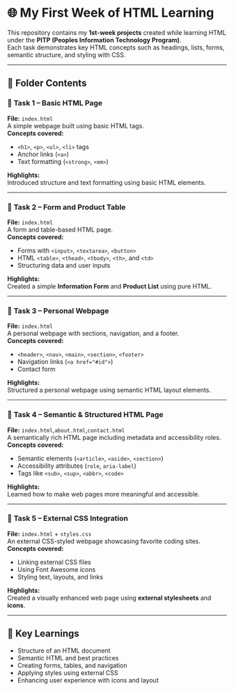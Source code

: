 # 🌐 My First Week of HTML Learning

This repository contains my **1st-week projects** created while learning HTML under the **PITP (Peoples Information Technology Program)**.  
Each task demonstrates key HTML concepts such as headings, lists, forms, semantic structure, and styling with CSS.

---

## 📁 Folder Contents

### 🧩 **Task 1 – Basic HTML Page**
**File:** `index.html`  
A simple webpage built using basic HTML tags.  
**Concepts covered:**
- `<h1>`, `<p>`, `<ul>`, `<li>` tags  
- Anchor links (`<a>`)  
- Text formatting (`<strong>`, `<em>`)  

**Highlights:**  
Introduced structure and text formatting using basic HTML elements.

---

### 🧩 **Task 2 – Form and Product Table**
**File:** `index.html`  
A form and table-based HTML page.  
**Concepts covered:**
- Forms with `<input>`, `<textarea>`, `<button>`  
- HTML `<table>`, `<thead>`, `<tbody>`, `<th>`, and `<td>`  
- Structuring data and user inputs  

**Highlights:**  
Created a simple **Information Form** and **Product List** using pure HTML.

---

### 🧩 **Task 3 – Personal Webpage**
**File:** `index.html`  
A personal webpage with sections, navigation, and a footer.  
**Concepts covered:**
- `<header>`, `<nav>`, `<main>`, `<section>`, `<footer>`  
- Navigation links (`<a href="#id">`)  
- Contact form  

**Highlights:**  
Structured a personal webpage using semantic HTML layout elements.

---

### 🧩 **Task 4 – Semantic & Structured HTML Page**
**File:** `index.html`,`about.html`,`contact.html`  
A semantically rich HTML page including metadata and accessibility roles.  
**Concepts covered:**
- Semantic elements (`<article>`, `<aside>`, `<section>`)  
- Accessibility attributes (`role`, `aria-label`)  
- Tags like `<sub>`, `<sup>`, `<abbr>`, `<code>`  

**Highlights:**  
Learned how to make web pages more meaningful and accessible.

---

### 🧩 **Task 5 – External CSS Integration**
**File:** `index.html` + `styles.css`  
An external CSS-styled webpage showcasing favorite coding sites.  
**Concepts covered:**
- Linking external CSS files  
- Using Font Awesome icons  
- Styling text, layouts, and links  

**Highlights:**  
Created a visually enhanced web page using **external stylesheets** and **icons**.

---

## 🧠 Key Learnings
- Structure of an HTML document  
- Semantic HTML and best practices  
- Creating forms, tables, and navigation  
- Applying styles using external CSS  
- Enhancing user experience with icons and layout
